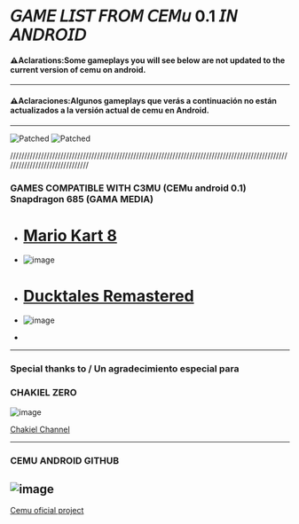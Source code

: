 # 𝘎𝘈𝘔𝘌 𝘓𝘐𝘚𝘛 𝘍𝘙𝘖𝘔 𝘊𝘌𝘔𝘶 0.1 𝘐𝘕 𝘈𝘕𝘋𝘙𝘖𝘐𝘋 


#### ⚠Aclarations:Some gameplays you will see below are not updated to the current version of cemu on android.
---
#### ⚠Aclaraciones:Algunos gameplays que verás a continuación no están actualizados a la versión actual de cemu en Android.

---


![Patched](https://img.shields.io/badge/GAMELIST-for%20kuppersito-blueviolet) ![Patched](https://img.shields.io/badge/CEMUANDROID-for%20CEMU-greenviolet) 

///////////////////////////////////////////////////////////////////////////////////////////////////////////////////////////////
### GAMES COMPATIBLE WITH C3MU (CEMu android 0.1) Snapdragon 685 (GAMA MEDIA)
- # [Mario Kart 8](https://chakielroms.com/wiiu/)
- ![image](https://github.com/user-attachments/assets/c6496606-ce6b-409a-bb57-eba9e3786c2f)


- # [Ducktales Remastered](https://chakielroms.com/wiiu/)
- ![image](https://github.com/user-attachments/assets/784b674a-3415-4389-9291-17303c91a0a4)


-

  




---

### Special thanks to  / Un agradecimiento especial para
### CHAKIEL ZERO<br/>
![image](https://github.com/user-attachments/assets/25a29cea-bc7d-4e0c-876d-a902a5161608)




[Chakiel Channel](https://www.youtube.com/@Chakielzero2)

---
### CEMU ANDROID GITHUB<br/>
 ![image](https://github.com/user-attachments/assets/b645c4ec-ac06-41d9-acdc-8049cc5f60ab)
---
[Cemu oficial project](https://github.com/cemu-project/Cemu)


